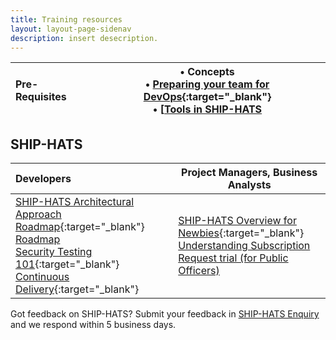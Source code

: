 ```yaml
---
title: Training resources
layout: layout-page-sidenav
description: insert desecription.
---
```

| Pre-Requisites | •	Concepts<br />•	[Preparing your team for DevOps](https://www.youtube.com/watch?v=wgW-8vvK5sMte){:target="_blank"}<br />•	[[Tools in SHIP-HATS](./training/tools)<br />|
| :------------- | ----------------------------------------------------------------------------------------- |
## SHIP-HATS 


| Developers |  Project Managers, Business Analysts  |
| :------------- | ----------------------------------------------------------------------------------------- |
| 	[SHIP-HATS Architectural Approach Roadmap](https://www.youtube.com/watch?v=yiD4--KSdTI){:target="_blank"}<br />	[Roadmap](./overview)<br />	[Security Testing 101](https://www.youtube.com/watch?v=SVomPCqKGM4){:target="_blank"}<br />	[Continuous Delivery](https://www.youtube.com/watch?v=DMMhqLKHLx0){:target="_blank"} |  [SHIP-HATS Overview for Newbies](https://www.youtube.com/watch?v=SVomPCqKGM4){:target="_blank"}<br />  [Understanding Subscription](./subscriptions)<br />	[Request trial (for Public Officers)](./subscriptions#11-can-i-request-for-a-trial-subscription)

                
Got feedback on SHIP-HATS? Submit your feedback in [SHIP-HATS Enquiry](./ship-hats-enquiries) and we respond within 5 business days. 

